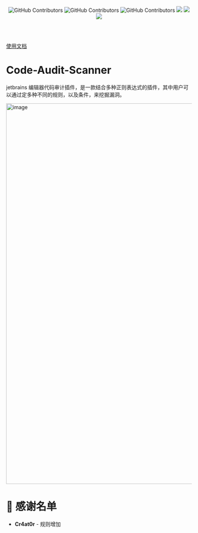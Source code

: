 <br/>
  <p align="center">
    <img alt="GitHub Contributors" src="https://img.shields.io/badge/%E4%BD%9C%E8%80%85-%E5%BC%B1%E9%B8%A1-red" />
    <img alt="GitHub Contributors" src="https://img.shields.io/badge/%E5%8D%9A%E5%AE%A2-www.ruoji6.github.io-blue" />
    <img alt="GitHub Contributors" src="https://img.shields.io/badge/%E5%AE%89%E5%85%A8%E5%9B%A2%E9%98%9F-One--fox-pink" />
    <img src="https://badgen.net/github/stars/RuoJi6/Code-Audit-Scanner/?icon=github&color=black">
    <a href="https://github.com/RuoJi6/Code-Audit-Scanner/releases"><img src="https://img.shields.io/github/downloads/RuoJi6/Code-Audit-Scanner/total?color=blueviolet"></a>
    <img src="https://badgen.net/github/issues/RuoJi6/Code-Audit-Scanner">
</p>
<br/>
<br/>

[使用文档](https://github.com/RuoJi6/Code-Audit-Scanner/blob/main/%E4%BD%BF%E7%94%A8%E6%96%87%E6%A1%A3.md)

# Code-Audit-Scanner
jetbrains 编辑器代码审计插件，是一款结合多种正则表达式的插件，其中用户可以通过定多种不同的规则，以及条件，来挖掘漏洞。



<img width="1764" height="1032" alt="image" src="https://github.com/user-attachments/assets/b05cf504-7748-4fea-aa54-c166e5e2dc65" />


# 🙏 感谢名单
<ul>
  <li><strong>Cr4at0r</strong> - 规则增加</li>
</ul>
